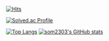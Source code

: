 [![Hits](https://hits.seeyoufarm.com/api/count/incr/badge.svg?url=https%3A%2F%2Fgithub.com%2Fsom2303&count_bg=%23FFC8DE&title_bg=%23CFFFFD&icon=&icon_color=%23FFFFFF&title=hits&edge_flat=false)](https://hits.seeyoufarm.com)


[![Solved.ac Profile](http://mazassumnida.wtf/api/v2/generate_badge?boj=joosomi)](https://solved.ac/joosomi/)


[![Top Langs](https://github-readme-stats.vercel.app/api/top-langs/?username=som2303&layout=compact&theme=dracula)](https://github.com/som2303/github-readme-stats)
[![som2303's GitHub stats](https://github-readme-stats.vercel.app/api?username=som2303&theme=dracula)](https://github.com/som2303/github-readme-stats)

